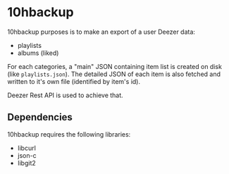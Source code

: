 # 10hbackup

10hbackup purposes is to make an export of a user Deezer data:
- playlists
- albums (liked)

For each categories, a "main" JSON containing item list is created on disk
(like `playlists.json`). The detailed JSON of each item is also fetched and
written to it's own file (identified by item's id).

Deezer Rest API is used to achieve that.

## Dependencies

10hbackup requires the following libraries:
- libcurl
- json-c
- libgit2
